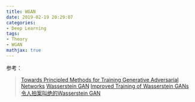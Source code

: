 ```yaml
---
title: WGAN
date: 2019-02-19 20:29:07
categories:
- Deep Learning
tags:
- Theory
- WGAN
mathjax: true
---
```


参考：

> [Towards Principled Methods for Training Generative Adversarial Networks](https://arxiv.org/abs/1701.04862)
> [Wasserstein GAN](https://arxiv.org/abs/1701.07875)
> [Improved Training of Wasserstein GANs](https://arxiv.org/abs/1704.00028)
> [令人拍案叫绝的Wasserstein GAN](https://zhuanlan.zhihu.com/p/25071913)








